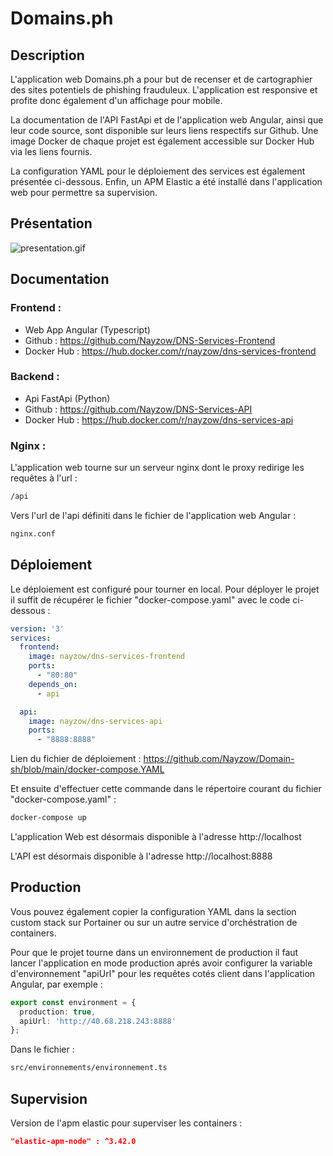 # Domains.ph

## Description

L'application web Domains.ph a pour but de recenser et de cartographier des sites potentiels de phishing frauduleux. L'application est responsive et profite donc également d'un affichage pour mobile. 

La documentation de l'API FastApi et de l'application web Angular, ainsi que leur code source, sont disponible sur leurs liens respectifs sur Github. Une image Docker de chaque projet est également accessible sur Docker Hub via les liens fournis.

La configuration YAML pour le déploiement des services est également présentée ci-dessous. Enfin, un APM Elastic a été installé dans l'application web pour permettre sa supervision.

## Présentation

![presentation.gif](resources%2Fpresentation.gif)

## Documentation

### Frontend :
- Web App Angular (Typescript)
- Github : https://github.com/Nayzow/DNS-Services-Frontend
- Docker Hub : https://hub.docker.com/r/nayzow/dns-services-frontend

### Backend :
- Api FastApi (Python)
- Github : https://github.com/Nayzow/DNS-Services-API
- Docker Hub : https://hub.docker.com/r/nayzow/dns-services-api

### Nginx :

L'application web tourne sur un serveur nginx dont le proxy redirige les requêtes à l'url :

```bash
/api
```

Vers l'url de l'api définiti dans le fichier de l'application web Angular :

```bash
nginx.conf
```

## Déploiement

Le déploiement est configuré pour tourner en local. Pour déployer le projet il suffit de récupérer le fichier "docker-compose.yaml" avec le code ci-dessous :

```yaml
version: '3'
services:
  frontend:
    image: nayzow/dns-services-frontend
    ports:
      - "80:80"
    depends_on:
      - api

  api:
    image: nayzow/dns-services-api
    ports:
      - "8888:8888"
```
Lien du fichier de déploiement : https://github.com/Nayzow/Domain-sh/blob/main/docker-compose.YAML

Et ensuite d'effectuer cette commande dans le répertoire courant du fichier "docker-compose.yaml" :

```bash
docker-compose up
```

L'application Web est désormais disponible à l'adresse http://localhost

L'API est désormais disponible à l'adresse http://localhost:8888

## Production

Vous pouvez également copier la configuration YAML dans la section custom stack sur Portainer ou sur un autre service d'orchéstration de containers.

Pour que le projet tourne dans un environnement de production il faut lancer l'application en mode production aprés avoir configurer la variable d'environnement "apiUrl" pour les requêtes cotés client dans l'application Angular, par exemple :

```typescript
export const environment = {  
  production: true,  
  apiUrl: 'http://40.68.218.243:8888'  
};
```

Dans le fichier :

```bash
src/environnements/environnement.ts 
```

## Supervision

Version de l'apm elastic pour superviser les containers :

```json
"elastic-apm-node" : ^3.42.0
```
